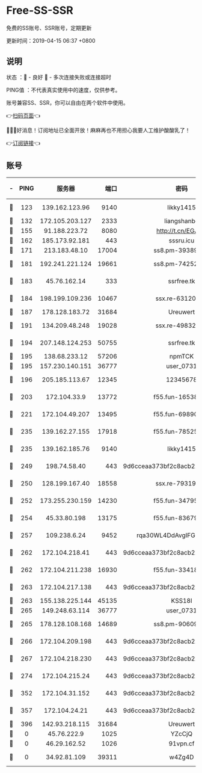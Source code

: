 # Free-SS-SSR

免费的SS账号、SSR账号，定期更新

更新时间：2019-04-15 06:37 +0800

## 说明

状态     ：🙂 - 良好 🙁 - 多次连接失败或连接超时

PING值   ：不代表真实使用中的速度，仅供参考。

账号兼容SS、SSR，你可以自由在两个软件中使用。

👉[扫码页面](https://liesauer.github.io/Free-SS-SSR/)👈

🎉🎉🎉好消息！订阅地址已全面开放！麻麻再也不用担心我要人工维护酸酸乳了！

👉[订阅链接](https://www.liesauer.net/yogurt/subscribe?ACCESS_TOKEN=DAYxR3mMaZAsaqUb)👈

## 账号

|-|PING|服务器|端口|密码|加密方式|区域|
|:----:|:----:|:-----:|-----:|:----:|:----:|:----:|
|🙂|123|139.162.123.96|9140|likky1415|aes-256-cfb|JP|
|🙂|132|172.105.203.127|2333|liangshanbo|chacha20|JP|
|🙂|155|91.188.223.72|8080|http://t.cn/EGJIyrl|rc4-md5|RU|
|🙂|162|185.173.92.181|443|sssru.icu|rc4-md5|RU|
|🙂|171|213.183.48.10|17004|ss8.pm-39389618|rc4-md5|RU|
|🙂|181|192.241.221.124|19661|ss8.pm-74252941|aes-256-cfb|US|
|🙂|183|45.76.162.14|333|ssrfree.tk|aes-256-cfb|SG|
|🙂|184|198.199.109.236|10467|ssx.re-63120121|aes-256-cfb|US|
|🙂|187|178.128.183.72|31684|Ureuwert|chacha20|US|
|🙂|191|134.209.48.248|19028|ssx.re-49832204|aes-256-cfb|US|
|🙂|194|207.148.124.253|50755|ssrfree.tk|aes-256-cfb|SG|
|🙂|195|138.68.233.12|57206|npmTCK|rc4-md5|US|
|🙂|195|157.230.140.151|36777|user_0731|chacha20|US|
|🙂|196|205.185.113.67|12345|12345678|aes-256-cfb|US|
|🙂|203|172.104.33.9|13772|f55.fun-16538907|aes-256-cfb|SG|
|🙂|221|172.104.49.207|13495|f55.fun-69890671|aes-256-cfb|SG|
|🙂|235|139.162.27.155|17918|f55.fun-78525577|aes-256-cfb|SG|
|🙂|235|139.162.185.76|9140|likky1415|aes-256-cfb|DE|
|🙂|249|198.74.58.40|443|9d6cceaa373bf2c8acb22e60b6a58be6|aes-256-cfb|US|
|🙂|250|128.199.167.40|18558|ssx.re-79319612|aes-256-cfb|SG|
|🙂|252|173.255.230.159|14230|f55.fun-34795666|aes-256-cfb|US|
|🙂|254|45.33.80.198|13175|f55.fun-83679067|aes-256-cfb|US|
|🙂|257|109.238.6.24|9452|rqa30WL4DdAvgIFG6Fs3znzTa|aes-256-cfb|FR|
|🙂|262|172.104.218.41|443|9d6cceaa373bf2c8acb22e60b6a58be6|aes-256-cfb|US|
|🙂|262|172.104.211.238|16930|f55.fun-33418669|aes-256-cfb|US|
|🙂|263|172.104.217.138|443|9d6cceaa373bf2c8acb22e60b6a58be6|aes-256-cfb|US|
|🙂|263|155.138.225.144|45135|KSS18l|rc4-md5|US|
|🙂|265|149.248.63.114|36777|user_0731|chacha20|CA|
|🙂|265|178.128.108.168|14689|ss8.pm-90609245|aes-256-cfb|SG|
|🙂|266|172.104.209.198|443|9d6cceaa373bf2c8acb22e60b6a58be6|aes-256-cfb|US|
|🙂|267|172.104.218.230|443|9d6cceaa373bf2c8acb22e60b6a58be6|aes-256-cfb|US|
|🙂|274|172.104.215.24|443|9d6cceaa373bf2c8acb22e60b6a58be6|aes-256-cfb|US|
|🙂|352|172.104.31.152|443|9d6cceaa373bf2c8acb22e60b6a58be6|aes-256-cfb|US|
|🙂|357|172.104.24.21|443|9d6cceaa373bf2c8acb22e60b6a58be6|aes-256-cfb|US|
|🙂|396|142.93.218.115|31684|Ureuwert|chacha20|IN|
|🙁|0|45.76.222.9|1025|YZcCjQ|rc4-md5|JP|
|🙁|0|46.29.162.52|1026|91vpn.cf|rc4-md5|RU|
|🙁|0|34.92.81.109|39311|w4Zg4D|chacha20-ietf|US|
